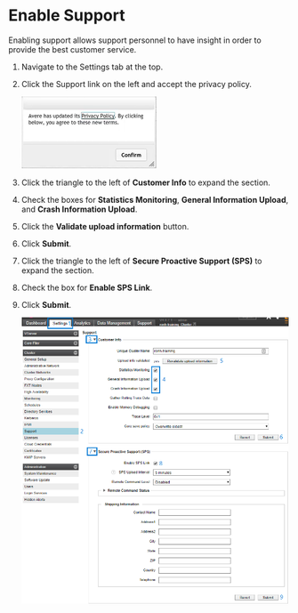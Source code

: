 # Enable Support

Enabling support allows support personnel to have insight in order to provide the best customer service.

1. Navigate to the Settings tab at the top.
1. Click the Support link on the left and accept the privacy policy.

   ![Screenshot to confirm acceptance of privacy policy](images/privacy-policy.png)
1. Click the triangle to the left of **Customer Info** to expand the section.
1. Check the boxes for **Statistics Monitoring**, **General Information Upload**, and **Crash Information Upload**.
1. Click the **Validate upload information** button.
1. Click **Submit**.
1. Click the triangle to the left of **Secure Proactive Support (SPS)** to expand the section.
1. Check the box for **Enable SPS Link**.
1. Click **Submit**.

   ![Screenshot containing all the steps for enabling support](images/enable-support.png)